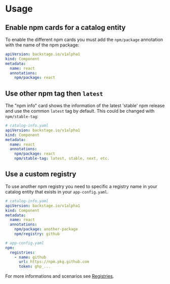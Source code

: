 # Usage

## Enable npm cards for a catalog entity

To enable the different npm cards you must add the `npm/package` annotation
with the name of the npm package:

```yaml
apiVersion: backstage.io/v1alpha1
kind: Component
metadata:
  name: react
  annotations:
    npm/package: react
```

## Use other npm tag then `latest`

The "npm info" card shows the information of the latest 'stable' npm release
and use the common `latest` tag by default. This could be changed with `npm/stable-tag`:

```yaml
# catalog-info.yaml
apiVersion: backstage.io/v1alpha1
kind: Component
metadata:
  name: react
  annotations:
    npm/package: react
    npm/stable-tag: latest, stable, next, etc.
```

## Use a custom registry

To use another npm registry you need to specific a registry name in your
catalog entity that exists in your `app-config.yaml`.

```yaml
# catalog-info.yaml
apiVersion: backstage.io/v1alpha1
kind: Component
metadata:
  name: react
  annotations:
    npm/package: another-package
    npm/registry: github
```

```yaml
# app-config.yaml
npm:
  registries:
    - name: github
      url: https://npm.pkg.github.com
      token: ghp_...
```

For more informations and scenarios see [Registries](./registries.md).
